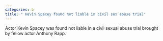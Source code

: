 ```yaml
---
categories: b
title: " Kevin Spacey found not liable in civil sex abuse trial"
---
```

Actor Kevin Spacey was found not liable in a civil sexual abuse trial brought by fellow actor Anthony Rapp.
